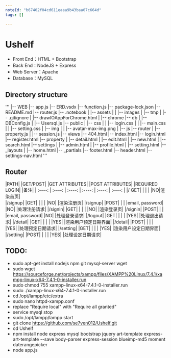 ```yaml
---
noteId: "b67402f04cd611eaaa9b43baa07c664d"
tags: []

---
```


# Ushelf
- Front End：HTML + Bootstrap
- Back End：NodeJS + Express
- Web Server：Apache
- Database：MySQL

## Directory structure
'''
|-- WEB
    |-- app.js
    |-- ERD.vsdx
    |-- function.js
    |-- package-lock.json
    |-- README.md
    |-- router.js
    |-- .notebook
    |   |-- assets
    |   |   |-- images
    |   |-- tmp
    |       |-- .gitignore
    |       |-- drawIOAppForChrome.html
    |       |-- chrome
    |-- db
    |   |-- DBConfig.js
    |   |-- Usersql.js
    |-- public
    |   |-- css
    |   |   |-- login.css
    |   |   |-- main.css
    |   |   |-- setting.css
    |   |-- img
    |   |   |-- avatar-max-img.png
    |   |-- js
    |-- router
    |   |-- property.js
    |   |-- session.js
    |-- views
        |-- 404.html
        |-- index.html
        |-- login.html
        |-- register.html
        |-- property
        |   |-- detail.html
        |   |-- edit.html
        |   |-- new.html
        |   |-- search.html
        |-- settings
        |   |-- admin.html
        |   |-- profile.html
        |   |-- setting.html
        |-- _layouts
        |   |-- home.html
        |-- _partials
            |-- footer.html
            |-- header.html
            |-- settings-nav.html
'''

## Router
|PATH| 	|GET/POST| 	|GET ATTRIBUTES| 	|POST ATTRIBUTES| 	|REQUIRED LOGIN| 	|备注|
| :----: | :----: | :----: | :----: | :----: | :----: |
|/ 	GET| | | | |NO|渲染首页| 			 	
|/signup| 	|GET| | | | |NO| 	|渲染注册页|
|/signup| 	|POST| 	| |	|email, password| 	|NO| 	|处理注册请求|
|/signin|	|GET| | | | |NO| 	|渲染登录页|
|/signin| 	|POST|	| |	|email, password| 	|NO| 	|处理登录请求|
|/logout| 	|GET| | | | |YES| 	|处理退出请求|
|/detail| 	|GET| | | | |YES| 	|渲染用户预定日期界面|
|/detail| 	|POST| | | | |YES| 	|处理预定日期请求|
|/setting| 	|GET| | | | |YES| 	|渲染用户设定日期界面|
|/setting| 	|POST| | | | |YES| 	|处理设定日期请求|

## TODO:
- sudo apt-get install nodejs npm git mysql-server wget
- sudo wget https://sourceforge.net/projects/xampp/files/XAMPP%20Linux/7.4.1/xampp-linux-x64-7.4.1-0-installer.run
- sudo chmod 755 xampp-linux-x64-7.4.1-0-installer.run
- sudo ./xampp-linux-x64-7.4.1-0-installer.run
- cd /opt/lampp/etc/extra
- sudo nano httpd-xampp.conf
- replace "Require local" with "Require all granted"
- service mysql stop
- sudo /opt/lampp/lampp start
- git clone https://github.com/se7ven012/Ushelf.git
- cd Ushelf
- npm install node express mysql bootstrap jquery art-template express-art-template --save body-parser express-session blueimp-md5 moment daterangepicker
- node app.js
